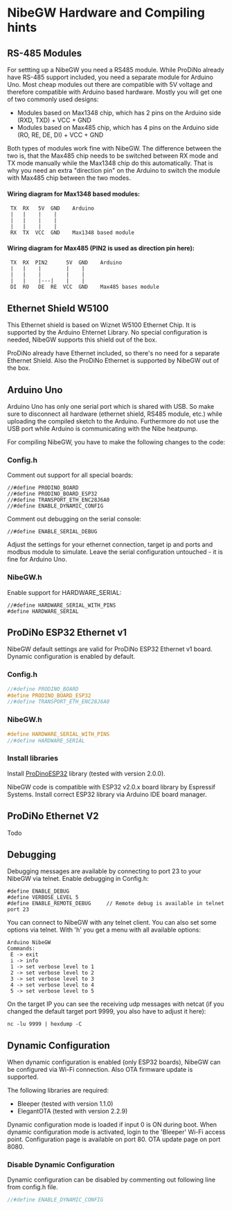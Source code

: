 # NibeGW Hardware and Compiling hints

## RS-485 Modules

For settting up a NibeGW you need a RS485 module.
While ProDiNo already have RS-485 support included, you need a separate module for Arduino Uno.
Most cheap modules out there are compatible with 5V voltage and therefore compatible with Arduino based hardware.
Mostly you will get one of two commonly used designs:

- Modules based on Max1348 chip, which has 2 pins on the Arduino side (RXD, TXD) + VCC + GND
- Modules based on Max485 chip, which has 4 pins on the Arduino side (RO, RE, DE, DI) + VCC + GND

Both types of modules work fine with NibeGW.
The difference between the two is, that the Max485 chip needs to be switched between RX mode and TX mode manually while the Max1348 chip do this automatically.
That is why you need an extra "direction pin" on the Arduino to switch the module with Max485 chip between the two modes.

#### Wiring diagram for Max1348 based modules:

```
 TX  RX   5V  GND    Arduino
 |   |    |    |
 |   |    |    |
 |   |    |    |
 RX  TX  VCC  GND    Max1348 based module
```

#### Wiring diagram for Max485 (PIN2 is used as direction pin here):

```
 TX  RX  PIN2      5V  GND    Arduino
 |   |    |        |    |
 |   |    |        |    |
 |   |    |---|    |    |
 DI  RO   DE  RE  VCC  GND    Max485 bases module
```


## Ethernet Shield W5100

This Ethernet shield is based on Wiznet W5100 Ethernet Chip.
It is supported by the Arduino Ehternet Library.
No special configuration is needed, NibeGW supports this shield out of the box.

ProDiNo already have Ethernet included, so there's no need for a separate Ethernet Shield.
Also the ProDiNo Ethernet is supported by NibeGW out of the box.

## Arduino Uno

Arduino Uno has only one serial port which is shared with USB.
So make sure to disconnect all hardware (ethernet shield, RS485 module, etc.) while uploading the compiled sketch to the Arduino.
Furthermore do not use the USB port while Arduino is communicating with the Nibe heatpump.

For compiling NibeGW, you have to make the following changes to the code:

### Config.h

Comment out support for all special boards:

```
//#define PRODINO_BOARD
//#define PRODINO_BOARD_ESP32
//#define TRANSPORT_ETH_ENC28J6A0
//#define ENABLE_DYNAMIC_CONFIG
```

Comment out debugging on the serial console:

```
//#define ENABLE_SERIAL_DEBUG
```

Adjust the settings for your ethernet connection, target ip and ports and modbus module to simulate.
Leave the serial configuration untouched - it is fine for Arduino Uno.

### NibeGW.h

Enable support for HARDWARE_SERIAL:

```
//#define HARDWARE_SERIAL_WITH_PINS
#define HARDWARE_SERIAL
```

## ProDiNo ESP32 Ethernet v1

NibeGW default settings are valid for ProDiNo ESP32 Ethernet v1 board.
Dynamic configuration is enabled by default.

### Config.h

```c
//#define PRODINO_BOARD
#define PRODINO_BOARD_ESP32
//#define TRANSPORT_ETH_ENC28J6A0
```

### NibeGW.h

```c
#define HARDWARE_SERIAL_WITH_PINS
//#define HARDWARE_SERIAL
```

### Install libraries

Install [ProDinoESP32](https://github.com/kmpelectronics/ProDinoESP32) library (tested with version 2.0.0).

NibeGW code is compatible with ESP32 v2.0.x board library by Espressif Systems.
Install correct ESP32 library via Arduino IDE board manager.

## ProDiNo Ethernet V2

Todo

## Debugging

Debugging messages are available by connecting to port 23 to your NibeGW via telnet.
Enable debugging in Config.h:

```
#define ENABLE_DEBUG
#define VERBOSE_LEVEL 5
#define ENABLE_REMOTE_DEBUG     // Remote debug is available in telnet port 23
```

You can connect to NibeGW with any telnet client.
You can also set some options via telnet.
With 'h' you get a menu with all available options:

```
Arduino NibeGW
Commands:
 E -> exit
 i -> info
 1 -> set verbose level to 1
 2 -> set verbose level to 2
 3 -> set verbose level to 3
 4 -> set verbose level to 4
 5 -> set verbose level to 5
```

On the target IP you can see the receiving udp messages with netcat (if you changed the default target port 9999, you also have to adjust it here):

```
nc -lu 9999 | hexdump -C
```

## Dynamic Configuration

When dynamic configuration is enabled (only ESP32 boards), NibeGW can be configured via Wi-Fi connection.
Also OTA firmware update is supported.

The following libraries are required:

- Bleeper (tested with version 1.1.0)
- ElegantOTA (tested with version 2.2.9)

Dynamic configuration mode is loaded if input 0 is ON during boot.
When dynamic configuration mode is activated, login to the 'Bleeper' Wi-Fi access point.
Configuration page is available on port 80.
OTA update page on port 8080.

### Disable Dynamic Configuration

Dynamic configuration can be disabled by commenting out following line from config.h file.

```c
//#define ENABLE_DYNAMIC_CONFIG
```
